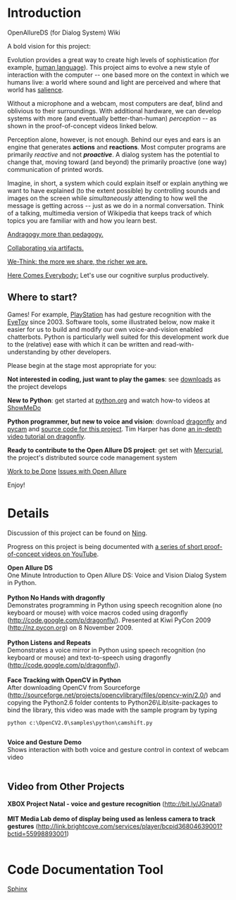 # Introduction #

OpenAllureDS (for Dialog System) Wiki

A bold vision for this project:

Evolution provides a great way to create high levels of sophistication (for example,  [human language](http://wwwiz.com/issue02/wiz_f05.html)). This project aims to evolve a new style of interaction with the computer -- one based more on the context in which we humans live: a world where sound and light are perceived and where that world has [salience](http://en.wikipedia.org/wiki/Salience_(neuroscience)).

Without a microphone and a webcam, most computers are deaf, blind and oblivious to their surroundings.  With additional hardware, we can develop systems with more (and eventually better-than-human) _perception_ -- as shown in the proof-of-concept videos linked below.

Perception alone, however, is not enough. Behind our eyes and ears is an engine that generates **actions** and **reactions**.  Most computer programs are primarily _reactive_ and not _**proactive**_.  A dialog system has the potential to change that, moving toward (and beyond) the primarily proactive (one way) communication of printed words.

Imagine, in short, a system which could explain itself or explain anything we want to have explained (to the extent possible) by controlling sounds and images on the screen while _simultaneously_ attending to how well the message is getting across -- just as we do in a normal conversation. Think of a talking, multimedia version of Wikipedia that keeps track of which topics you are familiar with and how you learn best.

[Andragogy more than pedagogy.](http://www.floridatechnet.org/inservice/abe/abestudent/andravsped.pdf)

[Collaborating via artifacts.](http://www.slideshare.net/eekim/collaborating-via-artifacts)

[We-Think: the more we share, the richer we are.](http://www.charlesleadbeater.net/cms/xstandard/ChapterOne.pdf)

[Here Comes Everybody:](http://www.shirky.com/herecomeseverybody/2008/04/looking-for-the-mouse.html) Let's use our cognitive surplus productively.

## Where to start? ##

Games! For example, [PlayStation](http://www.us.playstation.com/) has had gesture recognition with the [EyeToy](http://en.wikipedia.org/wiki/EyeToy) since 2003. Software tools, some illustrated below, now make it easier for us to build and modify our own voice-and-vision enabled chatterbots.  Python is particularly well suited for this development work due to the (relative) ease with which it can be written and read-with-understanding by other developers.

Please begin at the stage most appropriate for you:

**Not interested in coding, just want to play the games**: see [downloads](http://code.google.com/p/open-allure-ds/downloads/list) as the project develops

**New to Python**: get started at [python.org](http://www.python.org/) and watch how-to videos at [ShowMeDo](http://showmedo.com/)

**Python programmer, but new to voice and vision**: download [dragonfly](http://code.google.com/p/dragonfly/) and [pycam](http://code.google.com/p/pycam/) and [source code for this project](http://code.google.com/p/open-allure-ds/source/checkout). Tim Harper has done [an in-depth video tutorial on dragonfly](http://vimeo.com/9156942).

**Ready to contribute to the Open Allure DS project**: get set with [Mercurial](http://mercurial.selenic.com/guide/), the project's distributed source code management system

[Work to be Done](http://spreadsheets.google.com/ccc?key=0AqJtCBHzLJcXdEdaM0tBSDl0T0NhNUxONXRqblpMdnc&hl=en)
[Issues with Open Allure ](http://code.google.com/p/open-allure-ds/issues/list)

Enjoy!

# Details #

Discussion of this project can be found on [Ning](http://openallureds.ning.com/).

Progress on this project is being documented with [a series of short proof-of-concept videos on YouTube](http://bit.ly/JohnGravesYouTube).

**Open Allure DS**<br>
One Minute Introduction to Open Allure DS: Voice and Vision Dialog System in Python.<br>
<br>
<b>Python No Hands with dragonfly</b><br>
Demonstrates programming in Python using speech recognition alone (no keyboard or mouse) with voice macros coded using dragonfly (<a href='http://code.google.com/p/dragonfly/'>http://code.google.com/p/dragonfly/</a>). Presented at Kiwi PyCon 2009 (<a href='http://nz.pycon.org'>http://nz.pycon.org</a>) on 8 November 2009.<br>
<br>
<b>Python Listens and Repeats</b><br>
Demonstrates a voice mirror in Python using speech recognition (no keyboard or mouse) and text-to-speech using dragonfly (<a href='http://code.google.com/p/dragonfly/'>http://code.google.com/p/dragonfly/</a>).<br>
<br>
<b>Face Tracking with OpenCV in Python</b><br>
After downloading OpenCV from Sourceforge (<a href='http://sourceforge.net/projects/opencvlibrary/files/opencv-win/2.0/'>http://sourceforge.net/projects/opencvlibrary/files/opencv-win/2.0/</a>) and copying the Python2.6 folder contents to Python26\Lib\site-packages to bind the library, this video was made with the sample program by typing<br>
<pre><code>python c:\OpenCV2.0\samples\python\camshift.py<br>
</code></pre>

<b>Voice and Gesture Demo</b><br>
Shows interaction with both voice and gesture control in context of webcam video<br>
<br>
<h2>Video from Other Projects</h2>

<b>XBOX Project Natal - voice and gesture recognition</b>
(<a href='http://bit.ly/JGnatal'>http://bit.ly/JGnatal</a>)<br>
<br>
<b>MIT Media Lab demo of display being used as lenless camera to track gestures</b>
(<a href='http://link.brightcove.com/services/player/bcpid36804639001?bctid=55998893001'>http://link.brightcove.com/services/player/bcpid36804639001?bctid=55998893001</a>)<br>
<br>
<h1>Code Documentation Tool</h1>

<a href='http://sphinx.pocoo.org/'>Sphinx</a>